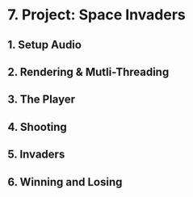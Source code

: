 # 7. Project: Space Invaders

## 1. Setup Audio
## 2. Rendering & Mutli-Threading
## 3. The Player
## 4. Shooting
## 5. Invaders
## 6. Winning and Losing